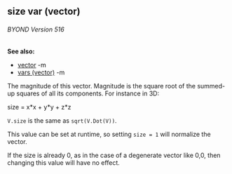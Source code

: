 ## size var (vector) 
###### BYOND Version 516
**See also:**
*   [vector](/ref/vector.md) -m
*   [vars (vector)](/ref/vector/var.md) -m

The magnitude of this vector. Magnitude is the square root of
the summed-up squares of all its components. For instance in 3D:


size = x\*x + y\*y + z\*z 

`V.size` is the same as
`sqrt(V.Dot(V))`. 

This value can be set at runtime, so setting
`size = 1` will normalize the vector. 

If the size is already 0,
as in the case of a degenerate vector like 0,0, then changing this value
will have no effect.